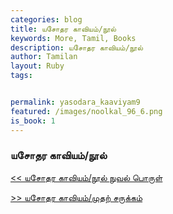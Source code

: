 ```yaml
---  
categories: blog  
title: யசோதர காவியம்/நூல்
keywords: More, Tamil, Books  
description: யசோதர காவியம்/நூல்
author: Tamilan  
layout: Ruby  
tags:     


permalink: yasodara_kaaviyam9  
featured: /images/noolkal_96_6.png  
is_book: 1
---  
```



### யசோதர காவியம்/நூல்

[<< யசோதர காவியம்/நூல் நுவல் பொருள்](yasodara_kaaviyam8)  
  
[>> யசோதர காவியம்/முதற் சருக்கம்](yasodara_kaaviyam10)


